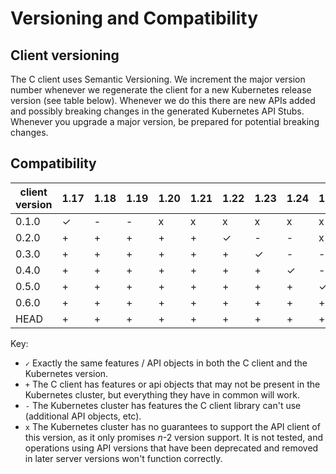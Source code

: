# Versioning and Compatibility

## Client versioning

The C client uses Semantic Versioning. We increment the major version number whenever we regenerate the client for a new Kubernetes release version (see table below). Whenever we do this there are new APIs added and possibly breaking changes in the generated Kubernetes API Stubs. Whenever you upgrade a major version, be prepared for potential breaking changes.

## Compatibility

|  client version  |  1.17     |  1.18    |  1.19    |  1.20    |  1.21    |  1.22    |  1.23    |  1.24    |  1.25    |  1.26    |
|------------------|-----------|----------|----------|----------|----------|----------|----------|----------|----------|----------|
|  0.1.0           |  ✓        |  -       |  -       |  x       |  x       |  x       |  x       |  x       |  x       |  x       |
|  0.2.0           |  +        |  +       |  +       |  +       |  +       |  ✓       |  -       |  -       |  x       |  x       |
|  0.3.0           |  +        |  +       |  +       |  +       |  +       |  +       |  ✓       |  -       |  -       |  x       |
|  0.4.0           |  +        |  +       |  +       |  +       |  +       |  +       |  +       |  ✓       |  -       |  -       |
|  0.5.0           |  +        |  +       |  +       |  +       |  +       |  +       |  +       |  +       |  ✓       |  -       |
|  0.6.0           |  +        |  +       |  +       |  +       |  +       |  +       |  +       |  +       |  +       |  ✓       |
|  HEAD            |  +        |  +       |  +       |  +       |  +       |  +       |  +       |  +       |  +       |  ✓       |


Key: 

* `✓` Exactly the same features / API objects in both the C client and the Kubernetes
  version.
* `+` The C client has features or api objects that may not be present in the
  Kubernetes cluster, but everything they have in common will work.
* `-` The Kubernetes cluster has features the C client library can't use
  (additional API objects, etc).
* `x` The Kubernetes cluster has no guarantees to support the API client of
  this version, as it only promises _n_-2 version support. It is not tested,
  and operations using API versions that have been deprecated and removed in
  later server versions won't function correctly.